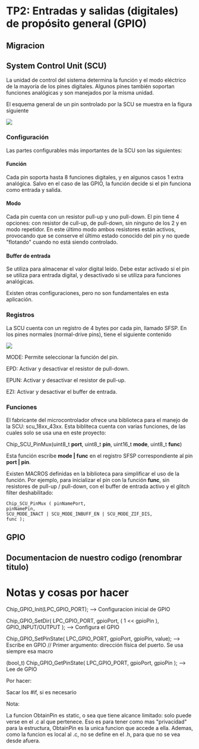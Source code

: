 # TP2: Entradas y salidas (digitales) de propósito general (GPIO)

## Migracion

## System Control Unit (SCU)

La unidad de control del sistema determina la función y el modo eléctrico de la mayoría de los pines digitales. Algunos pines también soportan funciones analógicas y son manejados por la misma unidad.

El esquema general de un pin sontrolado por la SCU se muestra en la figura siguiente

![](https://user-images.githubusercontent.com/38143566/84207295-6a5ce080-aa87-11ea-8fff-72878b23c3c6.png)

### Configuración

Las partes configurables más importantes de la SCU son las siguientes:

#### Función

Cada pin soporta hasta 8 funciones digitales, y en algunos casos 1 extra analógica. Salvo en el caso de las GPIO, la función decide si el pin funciona como entrada y salida.

#### Modo

Cada pin cuenta con un resistor pull-up y uno pull-down. El pin tiene 4 opciones: con resistor de cull-up, de pull-down, sin ninguno de los 2 y en modo repetidor. En este último modo ambos resistores están activos, provocando que se conserve el último estado conocido del pin y no quede "flotando" cuando no está siendo controlado.

#### Buffer de entrada

Se utiliza para almacenar el valor digital leído. Debe estar activado si el pin se utiliza para entrada digital, y desactivado si se utiliza para funciones analógicas.

Existen otras configuraciones, pero no son fundamentales en esta aplicación.


### Registros

La SCU cuenta con un registro de 4 bytes por cada pin, llamado SFSP. En los pines normales (normal-drive pins), tiene el siguiente contenido

![](https://user-images.githubusercontent.com/38143566/84207333-8c566300-aa87-11ea-967d-15828a184604.png)

MODE: Permite seleccionar la función del pin.

EPD: Activar y desactivar el resistor de pull-down.

EPUN: Activar y desactivar el resistor de pull-up.

EZI: Activar y desactivar el buffer de entrada.


### Funciones 

El fabricante del microcontrolador ofrece una biblioteca para el manejo de la SCU: scu_18xx_43xx. Esta bibliteca cuenta con varias funciones, de las cuales solo se usa una en este proyecto:

Chip_SCU_PinMux(uint8_t **port**, uint8_t **pin**, uint16_t **mode**, uint8_t **func**)

Esta función escribe **mode | func** en el registro SFSP correspondiente al pin **port | pin**.

Existen MACROS definidas en la biblioteca para simplificar el uso de la función. Por ejemplo, para inicializar el pin con la función **func**, sin resistores de pull-up / pull-down, con el buffer de entrada activo y el glitch filter deshabilitado:

```
Chip_SCU_PinMux ( pinNamePort, 
pinNamePin, 
SCU_MODE_INACT | SCU_MODE_INBUFF_EN | SCU_MODE_ZIF_DIS,
func );
```



## GPIO


## Documentacion de nuestro codigo (renombrar titulo)



# Notas y cosas por hacer

Chip_GPIO_Init(LPC_GPIO_PORT); --> Configuracion inicial de GPIO


Chip_GPIO_SetDir( LPC_GPIO_PORT, gpioPort, ( 1 << gpioPin ), GPIO_INPUT/OUTPUT ); --> Configura el GPIO

Chip_GPIO_SetPinState( LPC_GPIO_PORT, gpioPort, gpioPin, value); --> Escribe en GPIO // Primer argumento: dirección física del puerto. Se usa siempre esa macro

(bool_t) Chip_GPIO_GetPinState( LPC_GPIO_PORT, gpioPort, gpioPin ); --> Lee de GPIO



Por hacer:

Sacar los #if, si es necesario

Nota:

La funcion ObtainPin es static, o sea que tiene alcance limitado: solo puede verse en el .c al que pertenece. Eso es para tener como mas "privacidad" para la estructura, ObtainPin es la unica funcion que accede a ella. Ademas, como la funcion es local al .c, no se define en el .h, para que no se vea desde afuera.
